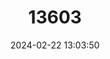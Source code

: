 ---
title: "13603"
category: "Mogera tokudae"
draft: false
date: 2024-02-22 13:03:50
languages:
  English: ["Tokuda's Mole", "Sado Mole"]
---